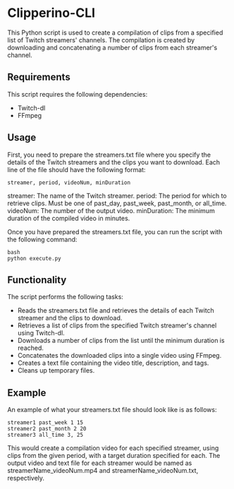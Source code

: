 # Clipperino-CLI

This Python script is used to create a compilation of clips from a specified list of Twitch streamers' channels. The compilation is created by downloading and concatenating a number of clips from each streamer's channel.
## Requirements

This script requires the following dependencies:

- Twitch-dl
- FFmpeg

## Usage

First, you need to prepare the streamers.txt file where you specify the details of the Twitch streamers and the clips you want to download. Each line of the file should have the following format:
```
streamer, period, videoNum, minDuration
```
streamer: The name of the Twitch streamer.
period: The period for which to retrieve clips. Must be one of past_day, past_week, past_month, or all_time.
videoNum: The number of the output video.
minDuration: The minimum duration of the compiled video in minutes.

Once you have prepared the streamers.txt file, you can run the script with the following command:
```
bash
python execute.py
```
## Functionality

The script performs the following tasks:

- Reads the streamers.txt file and retrieves the details of each Twitch streamer and the clips to download.
- Retrieves a list of clips from the specified Twitch streamer's channel using Twitch-dl.
- Downloads a number of clips from the list until the minimum duration is reached.
- Concatenates the downloaded clips into a single video using FFmpeg.
- Creates a text file containing the video title, description, and tags.
- Cleans up temporary files.

## Example

An example of what your streamers.txt file should look like is as follows:

```
streamer1 past_week 1 15
streamer2 past_month 2 20
streamer3 all_time 3, 25
```

This would create a compilation video for each specified streamer, using clips from the given period, with a target duration specified for each. The output video and text file for each streamer would be named as streamerName_videoNum.mp4 and streamerName_videoNum.txt, respectively.
